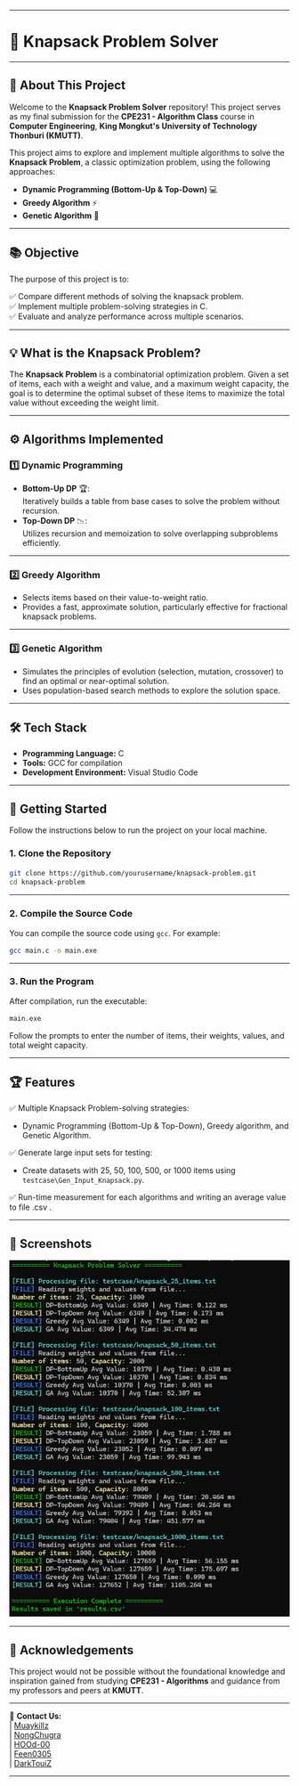 
---

# 🎒 **Knapsack Problem Solver**

---

## 🏫 **About This Project**

Welcome to the **Knapsack Problem Solver** repository! This project serves as my final submission for the **CPE231 - Algorithm Class** course in **Computer Engineering**, **King Mongkut's University of Technology Thonburi (KMUTT)**.

This project aims to explore and implement multiple algorithms to solve the **Knapsack Problem**, a classic optimization problem, using the following approaches:

- **Dynamic Programming (Bottom-Up & Top-Down)** 💻  
- **Greedy Algorithm** ⚡  
- **Genetic Algorithm** 🧬  

---

## 📚 **Objective**

The purpose of this project is to:

✅ Compare different methods of solving the knapsack problem.  
✅ Implement multiple problem-solving strategies in C.  
✅ Evaluate and analyze performance across multiple scenarios.  

---

## 💡 **What is the Knapsack Problem?**

The **Knapsack Problem** is a combinatorial optimization problem. Given a set of items, each with a weight and value, and a maximum weight capacity, the goal is to determine the optimal subset of these items to maximize the total value without exceeding the weight limit.

---

## ⚙️ **Algorithms Implemented**

### 1️⃣ **Dynamic Programming**
   - **Bottom-Up DP** 🏆:  
     Iteratively builds a table from base cases to solve the problem without recursion.  
   - **Top-Down DP** 📉:  
     Utilizes recursion and memoization to solve overlapping subproblems efficiently.  

---

### 2️⃣ **Greedy Algorithm**
   - Selects items based on their value-to-weight ratio.  
   - Provides a fast, approximate solution, particularly effective for fractional knapsack problems.

---

### 3️⃣ **Genetic Algorithm**
   - Simulates the principles of evolution (selection, mutation, crossover) to find an optimal or near-optimal solution.  
   - Uses population-based search methods to explore the solution space.

---

## 🛠️ **Tech Stack**

- **Programming Language:** C  
- **Tools:** GCC for compilation  
- **Development Environment:** Visual Studio Code  

---

## 🚀 **Getting Started**

Follow the instructions below to run the project on your local machine.

### 1. Clone the Repository

```bash
git clone https://github.com/yourusername/knapsack-problem.git
cd knapsack-problem
```

---

### 2. Compile the Source Code

You can compile the source code using `gcc`. For example:

```bash
gcc main.c -o main.exe
```

---

### 3. Run the Program

After compilation, run the executable:

```bash
main.exe
```

Follow the prompts to enter the number of items, their weights, values, and total weight capacity.

---

## 🏆 **Features**

✅ Multiple Knapsack Problem-solving strategies:  
- Dynamic Programming (Bottom-Up & Top-Down), Greedy algorithm, and Genetic Algorithm.  

✅ Generate large input sets for testing:  
- Create datasets with 25, 50, 100, 500, or 1000 items using `testcase\Gen_Input_Knapsack.py`.

✅ Run-time measurement for each algorithms and writing an average value to file .csv .

---

## 💬 **Screenshots**
*![TERMINAL](userinterface.png)*

---

## 🙏 **Acknowledgements**

This project would not be possible without the foundational knowledge and inspiration gained from studying **CPE231 - Algorithms** and guidance from my professors and peers at **KMUTT**.

---

📧 **Contact Us:**  
| [Muaykillz](https://github.com/Muaykillz)  
| [NongChugra](https://github.com/NongChugra)  
| [HOOd-00](https://github.com/HOOd-00)  
| [Feen0305](https://github.com/Feen0305)  
| [DarkTouiZ](https://github.com/DarkTouiZ)  

--- 